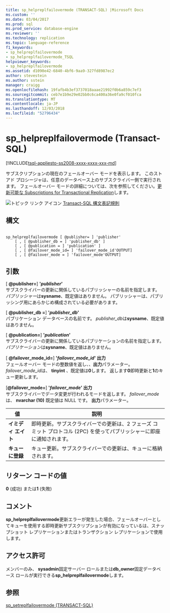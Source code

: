 ```yaml
---
title: sp_helpreplfailovermode (TRANSACT-SQL) |Microsoft Docs
ms.custom: ''
ms.date: 03/04/2017
ms.prod: sql
ms.prod_service: database-engine
ms.reviewer: ''
ms.technology: replication
ms.topic: language-reference
f1_keywords:
- sp_helpreplfailovermode
- sp_helpreplfailovermode_TSQL
helpviewer_keywords:
- sp_helpreplfailovermode
ms.assetid: d1090e42-6840-4bf6-9aa9-327fd8987ec2
author: stevestein
ms.author: sstein
manager: craigg
ms.openlocfilehash: 19fafb4b3ef3737018aaae21992f0b6a859c7ef3
ms.sourcegitcommit: ceb7e1b9e29e02bb0c6ca400a36e0fa9cf010fca
ms.translationtype: MT
ms.contentlocale: ja-JP
ms.lasthandoff: 12/03/2018
ms.locfileid: "52796434"
---
```

# <a name="sphelpreplfailovermode-transact-sql"></a>sp_helpreplfailovermode (Transact-SQL)
[!INCLUDE[tsql-appliesto-ss2008-xxxx-xxxx-xxx-md](../../includes/tsql-appliesto-ss2008-xxxx-xxxx-xxx-md.md)]

  サブスクリプションの現在のフェールオーバー モードを表示します。 このストアド プロシージャは、任意のデータベース上のサブスクライバー側で実行されます。 フェールオーバー モードの詳細については、次を参照してください。[更新可能な Subscriptions for Transactional Replication](../../relational-databases/replication/transactional/updatable-subscriptions-for-transactional-replication.md)します。  
  
 ![トピック リンク アイコン](../../database-engine/configure-windows/media/topic-link.gif "トピック リンク アイコン") [Transact-SQL 構文表記規則](../../t-sql/language-elements/transact-sql-syntax-conventions-transact-sql.md)  
  
## <a name="syntax"></a>構文  
  
```  
  
sp_helpreplfailovermode [ @publisher= ] 'publisher'   
    [ , [ @publisher_db = ] 'publisher_db' ]   
    [ , [ @publication = ] 'publication' ]   
    [ , [ @failover_mode_id= ] 'failover_mode_id'OUTPUT]   
    [ , [ @failover_mode = ] 'failover_mode'OUTPUT]   
```  
  
## <a name="arguments"></a>引数  
 [ **@publisher=**] **'***publisher***'**  
 サブスクライバーの更新に関係しているパブリッシャーの名前を指定します。 *パブリッシャー*は**sysname**、既定値はありません。 パブリッシャーは、パブリッシング用にあらかじめ構成されている必要があります。  
  
 [  **@publisher_db =**] **'***publisher_db***'**  
 パブリケーション データベースの名前です。 *publisher_db*は**sysname**、既定値はありません。  
  
 [ **@publication=**] **'***publication***'**  
 サブスクライバーの更新に関係しているパブリケーションの名前を指定します。 *パブリケーション*は**sysname**、既定値はありません。  
  
 [  **@failover_mode_id=**] **'***failover_mode_id***' 出力**  
 フェールオーバー モードの整数値を返し、、**出力**パラメーター。 *failover_mode_id*は、 **tinyint** 、既定値は**0**します。 返します**0**即時更新と**1**のキュー更新します。  
  
 [**@failover_mode=**] **'***failover_mode***' 出力**  
 サブスクライバーでデータ変更が行われるモードを返します。 *failover_mode*は、 **nvarchar (10)** 既定値は NULL です。 **出力**パラメーター。  
  
|値|説明|  
|-----------|-----------------|  
|**イミディ エイト**|即時更新。サブスクライバーでの更新は、2 フェーズ コミット プロトコル (2PC) を使ってパブリッシャーに即座に通知されます。|  
|**キューに登録**|キュー更新。サブスクライバーでの更新は、キューに格納されます。|  
  
## <a name="return-code-values"></a>リターン コードの値  
 **0** (成功) または**1** (失敗)  
  
## <a name="remarks"></a>コメント  
 **sp_helpreplfailovermode**更新エラーが発生した場合、フェールオーバーとしてキューを使用する即時更新サブスクリプションが有効になっているは、スナップショット レプリケーションまたはトランザクション レプリケーションで使用します。  
  
## <a name="permissions"></a>アクセス許可  
 メンバーのみ、 **sysadmin**固定サーバー ロールまたは**db_owner**固定データベース ロールが実行できる**sp_helpreplfailovermode**します。  
  
## <a name="see-also"></a>参照  
 [sp_setreplfailovermode &#40;TRANSACT-SQL&#41;](../../relational-databases/system-stored-procedures/sp-setreplfailovermode-transact-sql.md)  
  
  
